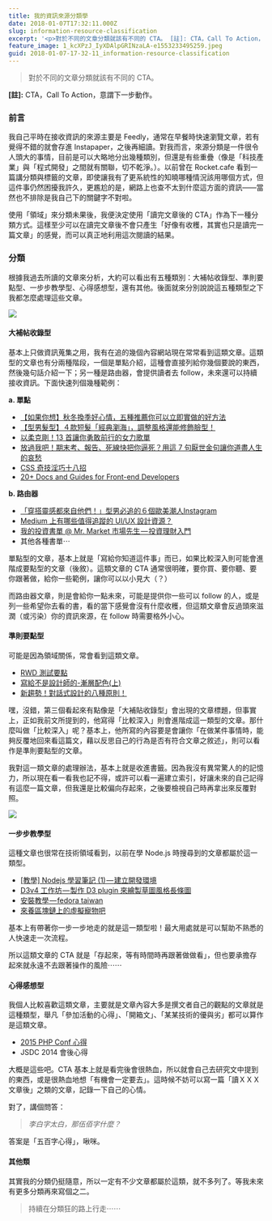 ```yaml
---
title: 我的資訊來源分類學
date: 2018-01-07T17:32:11.000Z
slug: information-resource-classification
excerpt: '<p>對於不同的文章分類就該有不同的 CTA。 [註]: CTA，Call To Action，意謂下一步動作。 前&#8230;</p> '
feature_image: 1_kcXPzJ_IyXDAlpGRINzaLA-e1553233495259.jpeg
guid: 2018-01-07-17-32-11_information-resource-classification
---
```

> 對於不同的文章分類就該有不同的 CTA。

**\[註\]:** CTA，Call To Action，意謂下一步動作。

### 前言

我自己平時在接收資訊的來源主要是 Feedly，通常在早餐時快速瀏覽文章，若有覺得不錯的就會存進 Instapaper，之後再細讀。對我而言，來源分類是一件很令人頭大的事情，目前是可以大略地分出幾種類別，但還是有些重疊（像是「科技產業」與「程式開發」之間就有關聯，切不乾淨。）。以前曾在 Rocket.cafe 看到一篇講分類與標籤的文章，即使讓我有了更系統性的知曉哪種情況該用哪個方式，但這件事仍然困擾我許久，更尷尬的是，網路上也查不太到什麼這方面的資訊——當然也不排除是我自己下的關鍵字不對啦。

使用「領域」來分類未果後，我便決定使用「讀完文章後的 CTA」作為下一種分類方式。這樣至少可以在讀完文章後不會只產生「好像有收穫，其實也只是讀完一篇文章」的感覺，而可以真正地利用這次閱讀的結果。

### 分類

根據我過去所讀的文章來分析，大約可以看出有五種類別：大補帖收錄型、準則要點型、一步步教學型、心得感想型，還有其他。後面就來分別說說這五種類型之下我都怎麼處理這些文章。

![](/images/1_2Brb7J-YEqGGApQVVHcjCw-e1553233488382.jpeg)

#### 大補帖收錄型

基本上只做資訊蒐集之用，我有在追的幾個內容網站現在常常看到這類文章。這類型的文章也有分兩種階段，一個是單點介紹，這種會直接列給你幾個要說的東西，然後幾句話介紹一下；另一種是路由器，會提供讀者去 follow，未來還可以持續接收資訊。下面快速列個幾種範例：

**a. 單點**

*   [【如果你想】秋冬換季好心情，五種推薦你可以立即實做的好方法](https://womany.net/read/article/14767)
*   [【型男髮型】４款短髮「經典瀏海」，調整風格還能修飾臉型！](https://mf.techbang.com/posts/5057-5-ways-of-handling-mens-bangs)
*   [以柔克剛！13 首讓你勇敢前行的女力歌單](http://womany.net/read/article/11058)
*   [放過我吧！期末考、報告、死線快把你逼死？用這 7 句厭世金句讓你道盡人生的哀愁](https://tw.blog.voicetube.com/archives/61841)
*   [CSS 奇技淫巧十八招](http://blog.kidwm.net/390)
*   [20+ Docs and Guides for Front-end Developers](https://www.sitepoint.com/20-docs-guides-front-end-developers-8/)

**b. 路由器**

*   [「穿搭靈感都來自他們！」型男必追的６個歐美潮人Instagram](https://mf.techbang.com/posts/5072-the-inspiration-comes-from-them-a-sportsman-must-chase-6-of-european-and-american-tide-people-instagram)
*   [Medium 上有哪些值得追蹤的 UI/UX 設計資源？](https://medium.com/%E5%A5%B3%E4%BA%BA%E8%BF%B7%E8%A8%AD%E8%A8%88%E5%AF%A6%E9%A9%97%E5%AE%A4-womany-phd-lab/6bestuiuxpublications-307e9b530f3e)
*   [我的投資書單 @ Mr. Market 市場先生 — 投資理財入門](http://www.rich01.com/p/blog-page_30.html)
*   其他各種書單⋯

單點型的文章，基本上就是「寫給你知道這件事」而已，如果比較深入則可能會進階成要點型的文章（後敘）。這類文章的 CTA 通常很明確，要你買、要你聽、要你跟著做，給你一些範例，讓你可以以小見大（？）

而路由器文章，則是會給你一點未來，可能是提供你一些可以 follow 的人，或是列一些希望你去看的書，看的當下感覺會沒有什麼收穫，但這類文章會反過頭來滋潤（或污染）你的資訊來源，在 follow 時需要格外小心。

#### 準則要點型

可能是因為領域關係，常會看到這類文章。

*   [RWD 測試要點](http://blog.evendesign.tw/post/48853824439/rwd-test)
*   [寫給不是設計師的-漸層配色(上)](https://medium.com/as-a-product-designer/%E5%AF%AB%E7%B5%A6%E4%B8%8D%E6%98%AF%E8%A8%AD%E8%A8%88%E5%B8%AB%E7%9A%84-%E6%BC%B8%E5%B1%A4%E9%85%8D%E8%89%B2-%E4%B8%8A-b1f9771dd803)
*   [新趨勢！對話式設計的八種原則！](https://medium.com/uxeastmeetswest/%E6%96%B0%E8%B6%A8%E5%8B%A2-%E5%B0%8D%E8%A9%B1%E5%BC%8F%E8%A8%AD%E8%A8%88%E7%9A%84%E5%85%AB%E7%A8%AE%E5%8E%9F%E5%89%87-59aa90c4322c)

嘿，沒錯，第三個看起來有點像是「大補貼收錄型」會出現的文章標題，但事實上，正如我前文所提到的，他寫得「比較深入」則會進階成這一類型的文章。那什麼叫做「比較深入」呢？基本上，他所寫的內容要是會讓你「在做某件事情時，能夠反覆地回來看這篇文，藉以反思自己的行為是否有符合文章之敘述」，則可以看作是準則要點型的文章。

我對這一類文章的處理辦法，基本上就是收進書籤。因為我沒有異常驚人的的記憶力，所以現在看一看我也記不得，或許可以看一遍建立索引，好讓未來的自己記得有這麼一篇文章，但我還是比較偏向存起來，之後要檢視自己時再拿出來反覆對照。

![](/images/1_ZOWjx1zqvBPXdHNHtju5vw.jpeg)

#### 一步步教學型

這種文章也很常在技術領域看到，以前在學 Node.js 時搜尋到的文章都屬於這一類型。

*   [\[教學\] Nodejs 學習筆記 (1) — 建立開發環境](https://clayliao.blogspot.tw/2011/08/build-nodejs-environment.html)
*   [D3v4 工作坊 — 製作 D3 plugin 來繪製草圖風格長條圖](https://blog.techbridge.cc/2017/10/21/d3v4-sketchy-plugin/)
*   [安裝教學 — fedora taiwan](http://fedora.linux.org.tw/guide/step-1/)
*   [來養區塊鏈上的虛擬寵物吧](https://medium.com/taipei-ethereum-meetup/%E4%BE%86%E9%A4%8A%E5%8D%80%E5%A1%8A%E9%8F%88%E4%B8%8A%E7%9A%84%E8%99%9B%E6%93%AC%E5%AF%B5%E7%89%A9%E5%90%A7-a8970901e94)

基本上有帶著你一步一步地走的就是這一類型啦！最大用處就是可以幫助不熟悉的人快速走一次流程。

所以這類文章的 CTA 就是「存起來，等有時間時再跟著做做看」，但也要承擔存起來就永遠不去跟著操作的風險⋯⋯

#### 心得感想型

我個人比較喜歡這類文章，主要就是文章內容大多是撰文者自己的觀點的文章就是這種類型，舉凡「參加活動的心得」、「開箱文」、「某某技術的優與劣」都可以算作是這類文章。

*   [2015 PHP Conf 心得](http://cloud-say.com/2015-php-conf-%e5%bf%83%e5%be%97/)
*   JSDC 2014 會後心得

大概是這些吧。CTA 基本上就是看完後會很熱血，所以就會自己去研究文中提到的東西，或是很熱血地想「有機會一定要去」。這時候不妨可以寫一篇「讀ＸＸＸ文章後」之類的文章，記錄一下自己的心情。

對了，講個問答：

> _李白字太白，那伍佰字什麼？_

答案是「五百字心得」，啾咪。

#### 其他類

其實我的分類仍挺隨意，所以一定有不少文章都屬於這類，就不多列了。等我未來有更多分類再來寫個之二。

> 持續在分類狂的路上行走⋯⋯
